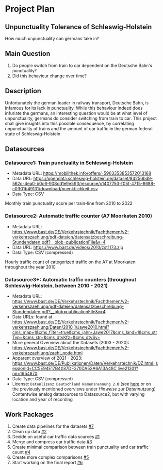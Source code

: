 # Project Plan

## Unpunctuality Tolerance of Schleswig-Holstein
<!-- Give your project a short title. -->
How much unpunctuality can germans take in?

## Main Question

<!-- Think about one main question you want to answer based on the data. -->
1. Do people switch from train to car dependent on the Deutsche Bahn's punctuality? 
2. Did this behaviour change over time? 
## Description

<!-- Describe your data science project in max. 200 words. Consider writing about why and how you attempt it. -->
Unfortunately the german leader in railway transport, Deutsche Bahn, is infamous for its lack in punctuality. While this behaviour indeed does infuriate the germans, an interesting question would be at what level of unpunctuality, germans do consider switching from train to car. This project shall give insights into this possible consequence, by correlating unpunctuality of trains and the amount of car traffic in the german federal state of Schleswig-Holstein.

## Datasources

<!-- Describe each datasources you plan to use in a section. Use the prefic "DatasourceX" where X is the id of the datasource. -->

### Datasource1: Train punctuality in Schleswig-Holstein
* Metadata URL: https://mobilithek.info/offers/-5903353853572013168
* Data URL: https://opendata.schleswig-holstein.de/dataset/84256bd9-562c-4ea0-b0c6-908cd1e9e593/resource/c1407750-f05f-4715-8688-c0ff01b49131/download/puenktlichkeit.csv
* Data Type: CSV

Monthly train punctuality score per train-line from 2010 to 2022

### Datasource2: Automatic traffic counter (A7 Moorkaten 2010)
* Metadata URL: https://www.bast.de/DE/Verkehrstechnik/Fachthemen/v2-verkehrszaehlung/pdf-dateien/datensatzbeschreibung-Stundendaten.pdf?__blob=publicationFile&v=4
* Data URL: https://www.bast.de/videos/2010/zst1173.zip
* Data Type: CSV (compressed)

Hourly traffic count of categorized traffic on the A7 at Moorkaten throughout the year 2010

### Datasource3+: Automatic traffic counters (throughout Schleswig-Holstein, between 2010 - 2021)
* Metadata URL: https://www.bast.de/DE/Verkehrstechnik/Fachthemen/v2-verkehrszaehlung/pdf-dateien/datensatzbeschreibung-Stundendaten.pdf?__blob=publicationFile&v=4
* Data URLs: found at https://www.bast.de/DE/Verkehrstechnik/Fachthemen/v2-verkehrszaehlung/Daten/2010_1/Jawe2010.html?cms_map=1&cms_filter=true&cms_jahr=Jawe2017&cms_land=1&cms_strTyp=&cms_str=&cms_dtvKfz=&cms_dtvSv=
* More general Overview about the Datasets (2003 - 2020): https://www.bast.de/DE/Verkehrstechnik/Fachthemen/v2-verkehrszaehlung/zaehl_node.html
* Apparent overview of 2021 - 2023: https://www.bast.de/DE/Publikationen/Daten/Verkehrstechnik/DZ.html;jsessionid=CC5E94E17B4087DF370DA52A6A13A49C.live21301?nn=1954870
* Data Type: CSV (compressed)
* License: `Datenlizenz Deutschland Namensnennung 2.0` (see [here](https://www.bast.de/DE/Verkehrstechnik/Fachthemen/v2-verkehrszaehlung/Nutzungsbedingungen.html?nn=1819490) or on the previously mentioned overviews under _Hinweise zur Datennutzung_)
Contentwise analog datasources to Datasource2, but with varying location and year of recording

## Work Packages

<!-- List of work packages ordered sequentially, each pointing to an issue with more details. -->

1. Create data pipelines for the datasets [#7][i7]
2. Clean up data [#2][i2]
3. Decide on useful car traffic data sources [#1][i1]
4. Merge and compress car traffic data [#3][i3]
5. Create minimal comparison between train punctuality and car traffic count [#4][i4]
6. Create more complex comparisons [#5][i5]
7. Start working on the final report [#6][i6]

[i1]: https://github.com/phiho1609/made-data-science-project/issues/1
[i2]: https://github.com/phiho1609/made-data-science-project/issues/2
[i3]: https://github.com/phiho1609/made-data-science-project/issues/3
[i4]: https://github.com/phiho1609/made-data-science-project/issues/4
[i5]: https://github.com/phiho1609/made-data-science-project/issues/5
[i6]: https://github.com/phiho1609/made-data-science-project/issues/6
[i7]: https://github.com/phiho1609/made-data-science-project/issues/7
